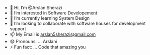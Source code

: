 - 👋 Hi, I’m @Arslan Sherazi
- 👀 I’m interested in  Software Developement 
- 🌱 I’m currently learning System Design
- 💞️ I’m looking to collaborate with software houses for development support
- 📫 My Email is arslan5sherazi@gmail.com
- 😄 Pronouns: ... Arslani 
- ⚡ Fun fact: ...   Code that amazing you

<!---
sayyadArslan/sayyadArslan is a ✨ special ✨ repository because its `README.md` (this file) appears on your GitHub profile.
You can click the Preview link to take a look at your changes.
--->

